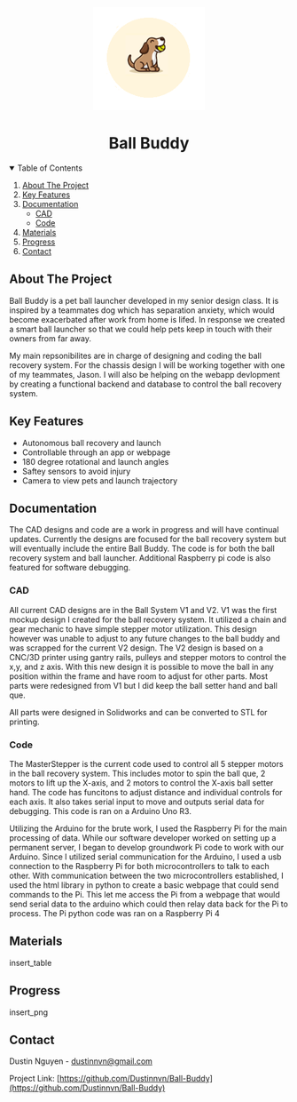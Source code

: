 <p align="center">
  <img src="Images/BBlogo.png">
</p>

<h1 align="center">Ball Buddy</h1>



<!-- TABLE OF CONTENTS -->
<details open="open">
  <summary>Table of Contents</summary>
  <ol>
    <li><a href="#about-the-project">About The Project</a></li>
    <li><a href="#key-features">Key Features</a></li>
    <li><a href="#documentation">Documentation</a>
        <ul>
        <li><a href="#cad">CAD</a></li>
        <li><a href="#code">Code</a></li>
      </ul>
    </li>
    <li><a href="#materials">Materials</a></li>
    <li><a href="#progress">Progress</a></li>
    <li><a href="#contact">Contact</a></li>
  </ol>
</details>



<!-- ABOUT THE PROJECT -->
## About The Project

Ball Buddy is a pet ball launcher developed in my senior design class. It is inspired by a teammates dog which has separation anxiety, which would become exacerbated after work from home is lifed. In response we created a smart ball launcher so that we could help pets keep in touch with their owners from far away.

My main repsonibilites are in charge of designing and coding the ball recovery system. For the chassis design I will be working together with one of my teammates, Jason. I will also be helping on the webapp devlopment by creating a functional backend and database to control the ball recovery system.


## Key Features
* Autonomous ball recovery and launch
* Controllable through an app or webpage
* 180 degree rotational and launch angles
* Saftey sensors to avoid injury
* Camera to view pets and launch trajectory 

## Documentation 
The CAD designs and code are a work in progress and will have continual updates. Currently the designs are focused for the ball recovery system but will eventually include the entire Ball Buddy. The code is for both the ball recovery system and ball launcher. Additional Raspberry pi code is also featured for software debugging.

### CAD 
All current CAD designs are in the Ball System V1 and V2. V1 was the first mockup design I created for the ball recovery system. It utilized a chain and gear mechanic to have simple stepper motor utilization. This design however was unable to adjust to any future changes to the ball buddy and was scrapped for the current V2 design. The V2 design is based on a CNC/3D printer using gantry rails, pulleys and stepper motors to control the x,y, and z axis. With this new design it is possible to move the ball in any  position within the frame and have room to adjust for other parts. Most parts were redesigned from V1 but I did keep the ball setter hand and ball que. 

All parts were designed in Solidworks and can be converted to STL for printing.

### Code 
The MasterStepper is the current code used to control all 5 stepper motors in the ball recovery system. This includes motor to spin the ball que, 2 motors to lift up the X-axis, and 2 motors to control the X-axis ball setter hand. The code has funcitons to adjust distance and individual controls for each axis. It also takes serial input to move and  outputs serial data for debugging. This code is ran on a Arduino Uno R3.

Utilizing the Arduino for the brute work, I used the Raspberry Pi for the main processing of data. While our software developer worked on setting up a permanent server, I began to develop groundwork Pi code to work with our Arduino. Since I utilized serial communication for the Arduino, I used a usb connection to the Raspberry Pi for both microcontrollers to talk to each other. With communication between the two microcontrollers established, I used the html library in python to create a basic webpage that could send commands to the Pi. This let me access the Pi from a webpage that would send serial data to the arduino which could then relay data back for the Pi to process. The Pi python code was ran on a Raspberry Pi 4

## Materials
insert_table


## Progress

insert_png


<!-- CONTACT -->
## Contact

Dustin Nguyen - dustinnvn@gmail.com

Project Link: [https://github.com/Dustinnvn/Ball-Buddy](https://github.com/Dustinnvn/Ball-Buddy)


